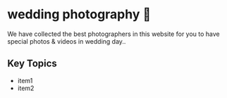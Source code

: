 # wedding photography 🎉
We have collected the best photographers in this website for you to have special photos & videos in wedding day..
## Key Topics
- item1
- item2
